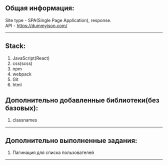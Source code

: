 ## Общая информация:
Site type - SPA(Single Page Application), response.   
API - https://dummyjson.com/
___

## Stack:
1. JavaScript(React)  
2. css(scss)  
3. npm
4. webpack
5. Git
7. html

## Дополнительно добавленные библиотеки(без базовых):
1. classnames
___

## Дополнительно выполненные  задания:
1. Пагинация для списка пользователей
___
